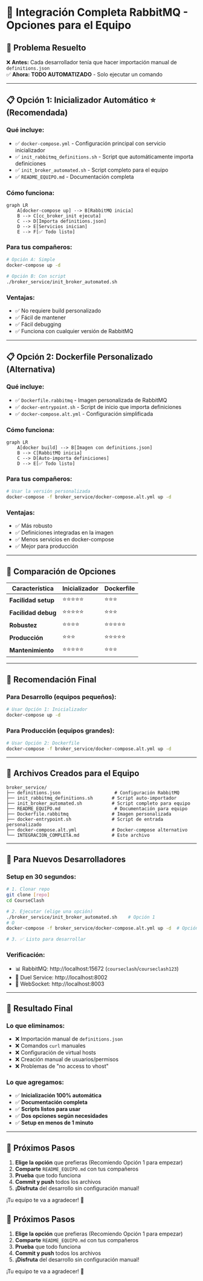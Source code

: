 # 🎯 Integración Completa RabbitMQ - Opciones para el Equipo

## 🚀 Problema Resuelto

❌ **Antes:** Cada desarrollador tenía que hacer importación manual de `definitions.json`  
✅ **Ahora:** **TODO AUTOMATIZADO** - Solo ejecutar un comando

---

## 📋 **Opción 1: Inicializador Automático** ⭐ (Recomendada)

### **Qué incluye:**

- ✅ `docker-compose.yml` - Configuración principal con servicio inicializador
- ✅ `init_rabbitmq_definitions.sh` - Script que automáticamente importa definiciones
- ✅ `init_broker_automated.sh` - Script completo para el equipo
- ✅ `README_EQUIPO.md` - Documentación completa

### **Cómo funciona:**

```mermaid
graph LR
    A[docker-compose up] --> B[RabbitMQ inicia]
    B --> C[cc_broker_init ejecuta]
    C --> D[Importa definitions.json]
    D --> E[Servicios inician]
    E --> F[✅ Todo listo]
```

### **Para tus compañeros:**

```bash
# Opción A: Simple
docker-compose up -d

# Opción B: Con script
./broker_service/init_broker_automated.sh
```

### **Ventajas:**

- ✅ No requiere build personalizado
- ✅ Fácil de mantener
- ✅ Fácil debugging
- ✅ Funciona con cualquier versión de RabbitMQ

---

## 📋 **Opción 2: Dockerfile Personalizado** (Alternativa)

### **Qué incluye:**

- ✅ `Dockerfile.rabbitmq` - Imagen personalizada de RabbitMQ
- ✅ `docker-entrypoint.sh` - Script de inicio que importa definiciones
- ✅ `docker-compose.alt.yml` - Configuración simplificada

### **Cómo funciona:**

```mermaid
graph LR
    A[docker build] --> B[Imagen con definitions.json]
    B --> C[RabbitMQ inicia]
    C --> D[Auto-importa definiciones]
    D --> E[✅ Todo listo]
```

### **Para tus compañeros:**

```bash
# Usar la versión personalizada
docker-compose -f broker_service/docker-compose.alt.yml up -d
```

### **Ventajas:**

- ✅ Más robusto
- ✅ Definiciones integradas en la imagen
- ✅ Menos servicios en docker-compose
- ✅ Mejor para producción

---

## 🔄 **Comparación de Opciones**

| Característica      | Inicializador | Dockerfile |
| ------------------- | ------------- | ---------- |
| **Facilidad setup** | ⭐⭐⭐⭐⭐    | ⭐⭐⭐     |
| **Facilidad debug** | ⭐⭐⭐⭐⭐    | ⭐⭐⭐     |
| **Robustez**        | ⭐⭐⭐⭐      | ⭐⭐⭐⭐⭐ |
| **Producción**      | ⭐⭐⭐        | ⭐⭐⭐⭐⭐ |
| **Mantenimiento**   | ⭐⭐⭐⭐⭐    | ⭐⭐⭐     |

---

## 🎯 **Recomendación Final**

### **Para Desarrollo (equipos pequeños):**

```bash
# Usar Opción 1: Inicializador
docker-compose up -d
```

### **Para Producción (equipos grandes):**

```bash
# Usar Opción 2: Dockerfile
docker-compose -f broker_service/docker-compose.alt.yml up -d
```

---

## 📁 **Archivos Creados para el Equipo**

```
broker_service/
├── definitions.json                    # Configuración RabbitMQ
├── init_rabbitmq_definitions.sh       # Script auto-importador
├── init_broker_automated.sh           # Script completo para equipo
├── README_EQUIPO.md                    # Documentación para equipo
├── Dockerfile.rabbitmq                # Imagen personalizada
├── docker-entrypoint.sh               # Script de entrada personalizado
├── docker-compose.alt.yml             # Docker-compose alternativo
└── INTEGRACION_COMPLETA.md            # Este archivo
```

---

## 🚀 **Para Nuevos Desarrolladores**

### **Setup en 30 segundos:**

```bash
# 1. Clonar repo
git clone [repo]
cd CourseClash

# 2. Ejecutar (elige una opción)
./broker_service/init_broker_automated.sh    # Opción 1
# O
docker-compose -f broker_service/docker-compose.alt.yml up -d  # Opción 2

# 3. ✅ Listo para desarrollar
```

### **Verificación:**

- 📊 RabbitMQ: http://localhost:15672 (`courseclash`/`courseclash123`)
- 🥊 Duel Service: http://localhost:8002
- 🔌 WebSocket: http://localhost:8003

---

## 🎉 **Resultado Final**

### **Lo que eliminamos:**

- ❌ Importación manual de `definitions.json`
- ❌ Comandos `curl` manuales
- ❌ Configuración de virtual hosts
- ❌ Creación manual de usuarios/permisos
- ❌ Problemas de "no access to vhost"

### **Lo que agregamos:**

- ✅ **Inicialización 100% automática**
- ✅ **Documentación completa**
- ✅ **Scripts listos para usar**
- ✅ **Dos opciones según necesidades**
- ✅ **Setup en menos de 1 minuto**

---

## 🎯 **Próximos Pasos**

1. **Elige la opción** que prefieras (Recomiendo Opción 1 para empezar)
2. **Comparte** `README_EQUIPO.md` con tus compañeros
3. **Prueba** que todo funciona
4. **Commit y push** todos los archivos
5. **¡Disfruta** del desarrollo sin configuración manual!

¡Tu equipo te va a agradecer! 🙌

## 🎯 **Próximos Pasos**

1. **Elige la opción** que prefieras (Recomiendo Opción 1 para empezar)
2. **Comparte** `README_EQUIPO.md` con tus compañeros
3. **Prueba** que todo funciona
4. **Commit y push** todos los archivos
5. **¡Disfruta** del desarrollo sin configuración manual!

¡Tu equipo te va a agradecer! 🙌

